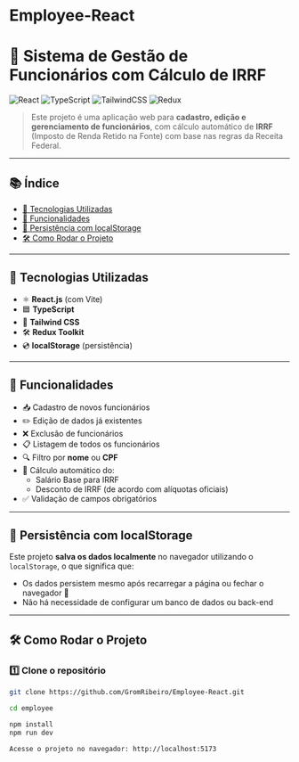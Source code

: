 # Employee-React
# 💼 Sistema de Gestão de Funcionários com Cálculo de IRRF

![React](https://img.shields.io/badge/React-18.2.0-61DAFB?logo=react)
![TypeScript](https://img.shields.io/badge/TypeScript-5.2-blue?logo=typescript)
![TailwindCSS](https://img.shields.io/badge/TailwindCSS-3.3-38B2AC?logo=tailwindcss)
![Redux](https://img.shields.io/badge/Redux_Toolkit-1.9.5-764ABC?logo=redux)

> Este projeto é uma aplicação web para **cadastro, edição e gerenciamento de funcionários**, com cálculo automático de **IRRF** (Imposto de Renda Retido na Fonte) com base nas regras da Receita Federal.

---

## 📚 Índice

- [🚀 Tecnologias Utilizadas](#-tecnologias-utilizadas)
- [🧠 Funcionalidades](#-funcionalidades)
- [💾 Persistência com localStorage](#-persistência-com-localstorage)
- [🛠️ Como Rodar o Projeto](#️-como-rodar-o-projeto)

---

## 🚀 Tecnologias Utilizadas

- ⚛️ **React.js** (com Vite)
- 🟦 **TypeScript**
- 🎨 **Tailwind CSS**
- 🛠️ **Redux Toolkit**
- 💿 **localStorage** (persistência)

---

## 🧠 Funcionalidades

- 📥 Cadastro de novos funcionários
- ✏️ Edição de dados já existentes
- ❌ Exclusão de funcionários
- 📋 Listagem de todos os funcionários
- 🔍 Filtro por **nome** ou **CPF**
- 🧮 Cálculo automático do:
  - Salário Base para IRRF
  - Desconto de IRRF (de acordo com alíquotas oficiais)
- ✅ Validação de campos obrigatórios

---

## 💾 Persistência com localStorage

Este projeto **salva os dados localmente** no navegador utilizando o `localStorage`, o que significa que:

- Os dados persistem mesmo após recarregar a página ou fechar o navegador 🧠
- Não há necessidade de configurar um banco de dados ou back-end

---

## 🛠️ Como Rodar o Projeto

### 1️⃣ Clone o repositório

```bash
git clone https://github.com/GromRibeiro/Employee-React.git

cd employee

npm install
npm run dev

Acesse o projeto no navegador: http://localhost:5173
